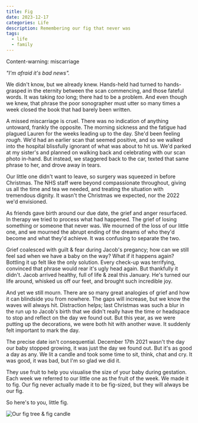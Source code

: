 ```yaml
---
title: Fig
date: 2023-12-17
categories: Life
description: Remembering our fig that never was
tags:
  - life
  - family
---
```


Content-warning: miscarriage

_"I'm afraid it's bad news"._

We didn't know, but we already knew. Hands-held had turned to hands-grasped in the eternity between the scan commencing, and those fateful words. It was taking _too_ long; there had to be a problem. And even though we knew, that phrase the poor sonographer must utter so many times a week closed the book that had barely been written.

A missed miscarriage is cruel. There was no indication of anything untoward, frankly the opposite. The morning sickness and the fatigue had plagued Lauren for the weeks leading up to the day. She'd been feeling _rough_. We'd had an earlier scan that seemed positive, and so we walked into the hospital blissfully ignorant of what was about to hit us. We'd parked at my sister's and planned on walking back and celebrating with our scan photo in-hand. But instead, we staggered back to the car, texted that same phrase to her, and drove away in tears.

Our little one didn't want to leave, so surgery was squeezed in before Christmas. The NHS staff were beyond compassionate throughout, giving us all the time and tea we needed, and treating the situation with tremendous dignity. It wasn't the Christmas we expected, nor the 2022 we'd envisioned.

As friends gave birth around our due date, the grief and anger resurfaced. In therapy we tried to process what had happened. The grief of losing something or someone that never was. We mourned of the loss of our little one, and we mourned the abrupt ending of the dreams of who they'd become and what they'd achieve. It was confusing to separate the two.

Grief coalesced with guilt & fear during Jacob's pregancy; how can we still feel sad when we have a baby on the way? What if it happens again? Bottling it up felt like the only solution. Every check-up was terrifying, convinced that phrase would rear it's ugly head again. But thankfully it didn't. Jacob arrived healthy, full of life & zeal this January. He's turned our life around, whisked us off our feet, and brought such incredible joy.

And yet we still mourn. There are so many great analogies of grief and how it can blindside you from nowhere. The gaps will increase, but we know the waves will always hit. Distraction helps; last Christmas was such a blur in the run up to Jacob's birth that we didn't really have the time or headspace to stop and reflect on the day we found out. But this year, as we were putting up the decorations, we were both hit with another wave. It suddenly felt important to mark the day.

The precise date isn't consequential. December 17th 2021 wasn't the day our baby stopped growing, it was just the day we found out. But it's as good a day as any. We lit a candle and took some time to sit, think, chat and cry. It was good, it was bad, but I'm so glad we did it.

They use fruit to help you visualise the size of your baby during gestation. Each week we referred to our little one as the fruit of the week. We made it to fig. Our fig never actually made it to be fig-sized, but they will always be our fig.

So here's to you, little fig.

![Our fig tree & fig candle](/images/blog/fig.jpg)
